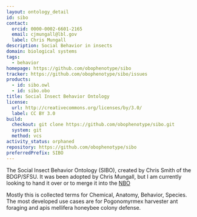 ```yaml
---
layout: ontology_detail
id: sibo
contact:
  orcid: 0000-0002-6601-2165
  email: cjmungall@lbl.gov
  label: Chris Mungall
description: Social Behavior in insects
domain: biological systems
tags:
  - behavior
homepage: https://github.com/obophenotype/sibo
tracker: https://github.com/obophenotype/sibo/issues
products:
  - id: sibo.owl
  - id: sibo.obo
title: Social Insect Behavior Ontology
license:
  url: http://creativecommons.org/licenses/by/3.0/
  label: CC BY 3.0
build:
  checkout: git clone https://github.com/obophenotype/sibo.git
  system: git
  method: vcs
activity_status: orphaned
repository: https://github.com/obophenotype/sibo
preferredPrefix: SIBO
---
```


The Social Insect Behavior Ontology (SIBO), created by Chris Smith of the BDGP/SFSU. It was been adopted by Chris Mungall, but I am currently looking to hand it over or to merge it into the <a href="nbo.html">NBO</a>

Mostly this is collected terms for Chemical, Anatomy, Behavior, Species. The most developed use cases are for Pogonomyrmex harvester ant foraging and apis mellifera honeybee colony defense.
